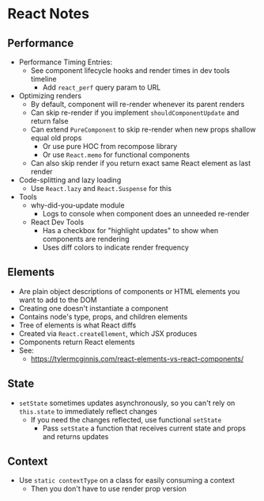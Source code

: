 # React Notes

## Performance

* Performance Timing Entries:
  * See component lifecycle hooks and render times in dev tools timeline
    * Add `react_perf` query param to URL
* Optimizing renders
  * By default, component will re-render whenever its parent renders
  * Can skip re-render if you implement `shouldComponentUpdate` and return false
  * Can extend `PureComponent` to skip re-render when new props shallow equal old props
    * Or use pure HOC from recompose library
    * Or use `React.memo` for functional components
  * Can also skip render if you return exact same React element as last render
* Code-splitting and lazy loading
  * Use `React.lazy` and `React.Suspense` for this
* Tools
  * why-did-you-update module
    * Logs to console when component does an unneeded re-render
  * React Dev Tools
    * Has a checkbox for "highlight updates" to show when components are rendering
    * Uses diff colors to indicate render frequency

## Elements

* Are plain object descriptions of components or HTML elements you want to add to the DOM
* Creating one doesn't instantiate a component
* Contains node's type, props, and children elements
* Tree of elements is what React diffs
* Created via `React.createElement`, which JSX produces
* Components return React elements
* See:
  * https://tylermcginnis.com/react-elements-vs-react-components/

## State

* `setState` sometimes updates asynchronously, so you can't rely on `this.state` to immediately reflect changes
  * If you need the changes reflected, use functional `setState`
    * Pass `setState` a function that receives current state and props and returns updates

## Context

* Use `static contextType` on a class for easily consuming a context
  * Then you don't have to use render prop version
